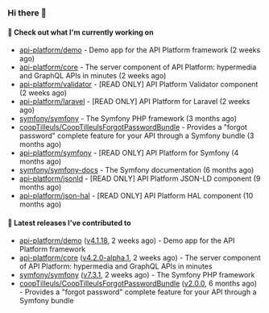 ### Hi there 👋

#### 👷 Check out what I'm currently working on

- [api-platform/demo](https://github.com/api-platform/demo) - Demo app for the API Platform framework (2 weeks ago)
- [api-platform/core](https://github.com/api-platform/core) - The server component of API Platform: hypermedia and GraphQL APIs in minutes (2 weeks ago)
- [api-platform/validator](https://github.com/api-platform/validator) - [READ ONLY] API Platform Validator component (2 weeks ago)
- [api-platform/laravel](https://github.com/api-platform/laravel) - [READ ONLY] API Platform for Laravel (2 weeks ago)
- [symfony/symfony](https://github.com/symfony/symfony) - The Symfony PHP framework (3 months ago)
- [coopTilleuls/CoopTilleulsForgotPasswordBundle](https://github.com/coopTilleuls/CoopTilleulsForgotPasswordBundle) - Provides a &#34;forgot password&#34; complete feature for your API through a Symfony bundle (3 months ago)
- [api-platform/symfony](https://github.com/api-platform/symfony) - [READ ONLY] API Platform for Symfony (4 months ago)
- [symfony/symfony-docs](https://github.com/symfony/symfony-docs) - The Symfony documentation (6 months ago)
- [api-platform/jsonld](https://github.com/api-platform/jsonld) - [READ ONLY] API Platform JSON-LD component (9 months ago)
- [api-platform/json-hal](https://github.com/api-platform/json-hal) - [READ ONLY] API Platform HAL component (10 months ago)

#### 🔭 Latest releases I've contributed to

- [api-platform/demo](https://github.com/api-platform/demo) ([v4.1.18](https://github.com/api-platform/demo/releases/tag/v4.1.18), 2 weeks ago) - Demo app for the API Platform framework
- [api-platform/core](https://github.com/api-platform/core) ([v4.2.0-alpha.1](https://github.com/api-platform/core/releases/tag/v4.2.0-alpha.1), 2 weeks ago) - The server component of API Platform: hypermedia and GraphQL APIs in minutes
- [symfony/symfony](https://github.com/symfony/symfony) ([v7.3.1](https://github.com/symfony/symfony/releases/tag/v7.3.1), 2 weeks ago) - The Symfony PHP framework
- [coopTilleuls/CoopTilleulsForgotPasswordBundle](https://github.com/coopTilleuls/CoopTilleulsForgotPasswordBundle) ([v2.0.0](https://github.com/coopTilleuls/CoopTilleulsForgotPasswordBundle/releases/tag/v2.0.0), 6 months ago) - Provides a &#34;forgot password&#34; complete feature for your API through a Symfony bundle

